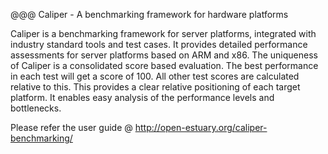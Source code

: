 @@@
Caliper - A benchmarking framework for hardware platforms

Caliper is a benchmarking framework for server platforms, integrated with industry standard tools and test cases. It provides detailed performance assessments for server platforms based on ARM and x86. The uniqueness of Caliper is a consolidated score based evaluation. The best performance in each test will get a score of 100. All other test scores are calculated relative to this. This provides a clear relative positioning of each target platform. It enables easy analysis of the performance levels and bottlenecks.

Please refer the user guide @ http://open-estuary.org/caliper-benchmarking/

 
	
